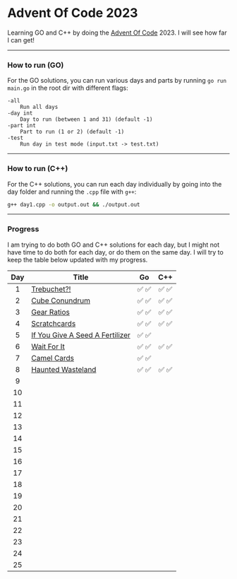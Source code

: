# Advent Of Code 2023

Learning GO and C++ by doing the [Advent Of Code](https://adventofcode.com/2023/about) 2023. I will see how far I can get!

---

### How to run (GO)

For the GO solutions, you can run various days and parts by running `go run main.go` in the root dir with different flags:

```
-all
    Run all days
-day int
    Day to run (between 1 and 31) (default -1)
-part int
    Part to run (1 or 2) (default -1)
-test
    Run day in test mode (input.txt -> test.txt)
```

---

### How to run (C++)

For the C++ solutions, you can run each day individually by going into the day folder and running the `.cpp` file with `g++`:

```bash
g++ day1.cpp -o output.out && ./output.out
```

---

### Progress

I am trying to do both GO and C++ solutions for each day, but I might not have time to do both for each day, or do them on the same day. I will try to keep the table below updated with my progress.

| Day | Title                                                                  |  Go   |  C++  |
| :-: | ---------------------------------------------------------------------- | :---: | :---: |
|  1  | [Trebuchet?!](https://adventofcode.com/2023/day/1)                     | ✅ ✅ | ✅ ✅ |
|  2  | [Cube Conundrum](https://adventofcode.com/2023/day/2)                  | ✅ ✅ | ✅ ✅ |
|  3  | [Gear Ratios](https://adventofcode.com/2023/day/3)                     | ✅ ✅ | ✅ ✅ |
|  4  | [Scratchcards](https://adventofcode.com/2023/day/4)                    | ✅ ✅ | ✅ ✅ |
|  5  | [If You Give A Seed A Fertilizer](https://adventofcode.com/2023/day/5) | ✅ ✅ |       |
|  6  | [Wait For It](https://adventofcode.com/2023/day/6)                     | ✅ ✅ | ✅ ✅ |
|  7  | [Camel Cards](https://adventofcode.com/2023/day/7)                     | ✅ ✅ |       |
|  8  | [Haunted Wasteland](https://adventofcode.com/2023/day8)                | ✅ ✅ | ✅ ✅ |
|  9  |                                                                        |       |       |
| 10  |                                                                        |       |       |
| 11  |                                                                        |       |       |
| 12  |                                                                        |       |       |
| 13  |                                                                        |       |       |
| 14  |                                                                        |       |       |
| 15  |                                                                        |       |       |
| 16  |                                                                        |       |       |
| 17  |                                                                        |       |       |
| 18  |                                                                        |       |       |
| 19  |                                                                        |       |       |
| 20  |                                                                        |       |       |
| 21  |                                                                        |       |       |
| 22  |                                                                        |       |       |
| 23  |                                                                        |       |       |
| 24  |                                                                        |       |       |
| 25  |                                                                        |       |       |
